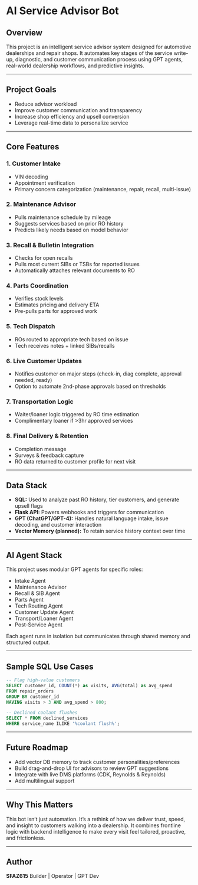 # AI Service Advisor Bot

## Overview

This project is an intelligent service advisor system designed for automotive dealerships and repair shops. It automates key stages of the service write-up, diagnostic, and customer communication process using GPT agents, real-world dealership workflows, and predictive insights.

---

## Project Goals

* Reduce advisor workload
* Improve customer communication and transparency
* Increase shop efficiency and upsell conversion
* Leverage real-time data to personalize service

---

## Core Features

### 1. Customer Intake

* VIN decoding
* Appointment verification
* Primary concern categorization (maintenance, repair, recall, multi-issue)

### 2. Maintenance Advisor

* Pulls maintenance schedule by mileage
* Suggests services based on prior RO history
* Predicts likely needs based on model behavior

### 3. Recall & Bulletin Integration

* Checks for open recalls
* Pulls most current SIBs or TSBs for reported issues
* Automatically attaches relevant documents to RO

### 4. Parts Coordination

* Verifies stock levels
* Estimates pricing and delivery ETA
* Pre-pulls parts for approved work

### 5. Tech Dispatch

* ROs routed to appropriate tech based on issue
* Tech receives notes + linked SIBs/recalls

### 6. Live Customer Updates

* Notifies customer on major steps (check-in, diag complete, approval needed, ready)
* Option to automate 2nd-phase approvals based on thresholds

### 7. Transportation Logic

* Waiter/loaner logic triggered by RO time estimation
* Complimentary loaner if >3hr approved services

### 8. Final Delivery & Retention

* Completion message
* Surveys & feedback capture
* RO data returned to customer profile for next visit

---

## Data Stack

* **SQL:** Used to analyze past RO history, tier customers, and generate upsell flags
* **Flask API:** Powers webhooks and triggers for communication
* **GPT (ChatGPT/GPT-4):** Handles natural language intake, issue decoding, and customer interaction
* **Vector Memory (planned):** To retain service history context over time

---

## AI Agent Stack

This project uses modular GPT agents for specific roles:

* Intake Agent
* Maintenance Advisor
* Recall & SIB Agent
* Parts Agent
* Tech Routing Agent
* Customer Update Agent
* Transport/Loaner Agent
* Post-Service Agent

Each agent runs in isolation but communicates through shared memory and structured output.

---

## Sample SQL Use Cases

```sql
-- Flag high-value customers
SELECT customer_id, COUNT(*) as visits, AVG(total) as avg_spend
FROM repair_orders
GROUP BY customer_id
HAVING visits > 3 AND avg_spend > 800;

-- Declined coolant flushes
SELECT * FROM declined_services
WHERE service_name ILIKE '%coolant flush%';
```

---

## Future Roadmap

* Add vector DB memory to track customer personalities/preferences
* Build drag-and-drop UI for advisors to review GPT suggestions
* Integrate with live DMS platforms (CDK, Reynolds & Reynolds)
* Add multilingual support

---

## Why This Matters

This bot isn’t just automation. It’s a rethink of how we deliver trust, speed, and insight to customers walking into a dealership. It combines frontline logic with backend intelligence to make every visit feel tailored, proactive, and frictionless.

---

## Author

**SFAZ615**
Builder | Operator | GPT Dev

